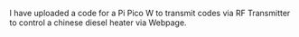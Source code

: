 I have uploaded a code for a Pi Pico W to transmit codes via RF Transmitter to control a chinese diesel heater via Webpage. 
